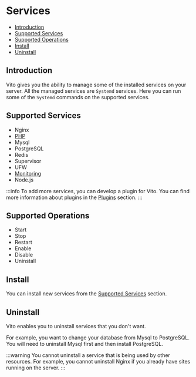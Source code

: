 # Services

- [Introduction](#introduction)
- [Supported Services](#supported-services)
- [Supported Operations](#supported-operations)
- [Install](#install)
- [Uninstall](#uninstall)

## Introduction

Vito gives you the ability to manage some of the installed services on your server. All the managed services are
`Systemd` services. Here you can run some of the `Systemd` commands on the supported services.

## Supported Services

- Nginx
- [PHP](./php)
- Mysql
- PostgreSQL
- Redis
- Supervisor
- UFW
- [Monitoring](./monitoring)
- Node.js

:::info
To add more services, you can develop a plugin for Vito. You can find more information about plugins in the [Plugins](../plugins.md#register-services) section.
:::

## Supported Operations

- Start
- Stop
- Restart
- Enable
- Disable
- Uninstall

## Install

You can install new services from the [Supported Services](#supported-services) section.

## Uninstall

Vito enables you to uninstall services that you don't want.

For example, you want to change your database from Mysql to PostgreSQL. You will need to uninstall Mysql first and then
install PostgreSQL.

:::warning
You cannot uninstall a service that is being used by other resources. For example, you cannot uninstall Nginx if you
already have sites running on the server.
:::
